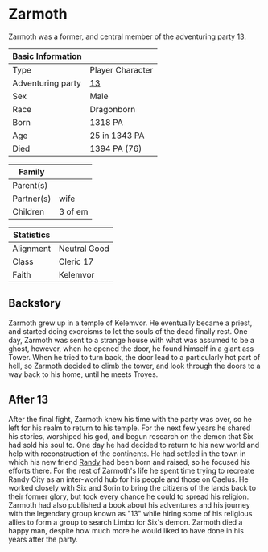 # Zarmoth

Zarmoth was a former, and central member of the adventuring party [13](13.md).

| Basic Information | |
| - | - |
| Type | Player Character |
| Adventuring party | [13](13.md) |
| Sex | Male |
| Race | Dragonborn |
| Born | 1318 PA |
| Age | 25 in 1343 PA |
| Died | 1394 PA (76) |

| Family | |
| - | - |
| Parent(s) | |
| Partner(s) | wife |
| Children | 3 of em |

| Statistics | |
| - | - |
| Alignment | Neutral Good |
| Class | Cleric 17 |
| Faith | Kelemvor |

## Backstory

Zarmoth grew up in a temple of Kelemvor. He eventually became a priest, and started doing exorcisms to let the souls of the dead finally rest. One day, Zarmoth was sent to a strange house with what was assumed to be a ghost, however, when he opened the door, he found himself in a giant ass Tower. When he tried to turn back, the door lead to a particularly hot part of hell, so Zarmoth decided to climb the tower, and look through the doors to a way back to his home, until he meets Troyes.

## After 13

After the final fight, Zarmoth knew his time with the party was over, so he left for his realm to return to his temple. For the next few years he shared his stories, worshiped his god, and begun research on the demon that Six had sold his soul to. One day he had decided to return to his new world and help with reconstruction of the continents. He had settled in the town in which his new friend [Randy](../randy_randy.md) had been born and raised, so he focused his efforts there. For the rest of Zarmoth's life he spent time trying to recreate Randy City as an inter-world hub for his people and those on Caelus. He worked closely with Six and Sorin to bring the citizens of the lands back to their former glory, but took every chance he could to spread his religion. Zarmoth had also published a book about his adventures and his journey with the legendary group known as "13" while hiring some of his religious allies to form a group to search Limbo for Six's demon. Zarmoth died a happy man, despite how much more he would liked to have done in his years after the party.
